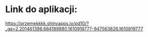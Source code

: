 # Link do aplikacji:

https://przemekkkk.shinyapps.io/pd10/?_ga=2.201461398.684189880.1610919777-947563826.1610919777
